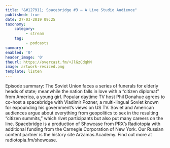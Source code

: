 ```yaml
---
title: "&#127911; Spacebridge #3 – A Live Studio Audience"
published: true
date: 27-03-2019 09:25
taxonomy:
    category:
         - stream
    tag:
         - podcasts
summary:
enabled: '0'
header_image: '0'
theurl: https://overcast.fm/+JlGzCdqhM
image: artwork-resized.png
template: listen
---
```

 
Episode summary: The Soviet Union faces a series of funerals for elderly heads of state; meanwhile the nation falls in love with a “citizen diplomat” from America, a young girl. Popular daytime TV host Phil Donahue agrees to co-host a spacebridge with Vladimir Pozner, a multi-lingual Soviet known for expounding his government’s views on US TV. Soviet and American audiences argue about everything from geopolitics to sex in the resulting “citizen summits,” which rivet participants but also put many careers on the line. Spacebridge is a production of Showcase from PRX’s Radiotopia with additional funding from the Carnegie Corporation of New York. Our Russian content partner is the history site Arzamas.Academy. Find out more at radiotopia.fm/showcase.
